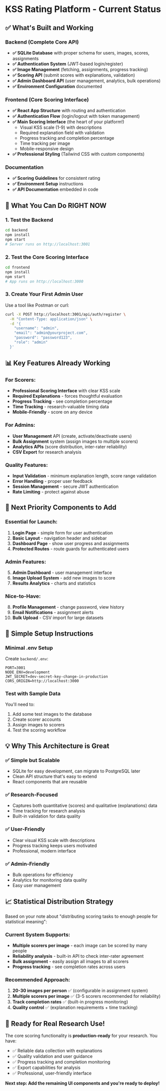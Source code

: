 # KSS Rating Platform - Current Status

## ✅ **What's Built and Working**

### Backend (Complete Core API)
- **✅ SQLite Database** with proper schema for users, images, scores, assignments
- **✅ Authentication System** (JWT-based login/register)  
- **✅ Image Management** (fetching, assignments, progress tracking)
- **✅ Scoring API** (submit scores with explanations, validation)
- **✅ Admin Dashboard API** (user management, analytics, bulk operations)
- **✅ Environment Configuration** documented

### Frontend (Core Scoring Interface)
- **✅ React App Structure** with routing and authentication
- **✅ Authentication Flow** (login/logout with token management)
- **✅ Main Scoring Interface** (the heart of your platform!)
  - Visual KSS scale (1-9) with descriptions
  - Required explanation field with validation
  - Progress tracking and completion percentage
  - Time tracking per image
  - Mobile-responsive design
- **✅ Professional Styling** (Tailwind CSS with custom components)

### Documentation
- **✅ Scoring Guidelines** for consistent rating
- **✅ Environment Setup** instructions
- **✅ API Documentation** embedded in code

## 🚀 **What You Can Do RIGHT NOW**

### 1. Test the Backend
```bash
cd backend
npm install
npm start
# Server runs on http://localhost:3001
```

### 2. Test the Core Scoring Interface
```bash
cd frontend  
npm install
npm start
# App runs on http://localhost:3000
```

### 3. Create Your First Admin User
Use a tool like Postman or curl:
```bash
curl -X POST http://localhost:3001/api/auth/register \
  -H "Content-Type: application/json" \
  -d '{
    "username": "admin",
    "email": "admin@yourproject.com", 
    "password": "password123",
    "role": "admin"
  }'
```

## 📊 **Key Features Already Working**

### For Scorers:
- **Professional Scoring Interface** with clear KSS scale
- **Required Explanations** - forces thoughtful evaluation
- **Progress Tracking** - see completion percentage  
- **Time Tracking** - research-valuable timing data
- **Mobile-Friendly** - score on any device

### For Admins:
- **User Management** API (create, activate/deactivate users)
- **Bulk Assignment** system (assign images to multiple scorers)
- **Analytics APIs** (score distribution, inter-rater reliability)
- **CSV Export** for research analysis

### Quality Features:
- **Input Validation** - minimum explanation length, score range validation
- **Error Handling** - proper user feedback
- **Session Management** - secure JWT authentication
- **Rate Limiting** - protect against abuse

## 🎯 **Next Priority Components to Add**

### Essential for Launch:
1. **Login Page** - simple form for user authentication
2. **Basic Layout** - navigation header and sidebar
3. **Dashboard Page** - show user progress and assignments  
4. **Protected Routes** - route guards for authenticated users

### Admin Features:
5. **Admin Dashboard** - user management interface
6. **Image Upload System** - add new images to score
7. **Results Analytics** - charts and statistics

### Nice-to-Have:
8. **Profile Management** - change password, view history
9. **Email Notifications** - assignment alerts
10. **Bulk Upload** - CSV import for large datasets

## 🔧 **Simple Setup Instructions**

### Minimal .env Setup
Create `backend/.env`:
```
PORT=3001
NODE_ENV=development
JWT_SECRET=dev-secret-key-change-in-production
CORS_ORIGIN=http://localhost:3000
```

### Test with Sample Data
You'll need to:
1. Add some test images to the database
2. Create scorer accounts  
3. Assign images to scorers
4. Test the scoring workflow

## 💡 **Why This Architecture is Great**

### ✅ **Simple but Scalable**
- SQLite for easy development, can migrate to PostgreSQL later
- Clean API structure that's easy to extend
- React components that are reusable

### ✅ **Research-Focused**
- Captures both quantitative (scores) and qualitative (explanations) data
- Time tracking for research analysis
- Built-in validation for data quality

### ✅ **User-Friendly**
- Clear visual KSS scale with descriptions
- Progress tracking keeps users motivated
- Professional, modern interface

### ✅ **Admin-Friendly**  
- Bulk operations for efficiency
- Analytics for monitoring data quality
- Easy user management

## 📈 **Statistical Distribution Strategy**

Based on your note about "distributing scoring tasks to enough people for statistical meaning":

### Current System Supports:
- **Multiple scorers per image** - each image can be scored by many people
- **Reliability analysis** - built-in API to check inter-rater agreement  
- **Bulk assignment** - easily assign all images to all scorers
- **Progress tracking** - see completion rates across users

### Recommended Approach:
1. **20-30 images per person** ✅ (configurable in assignment system)
2. **Multiple scorers per image** ✅ (3-5 scorers recommended for reliability)
3. **Track completion rates** ✅ (built-in progress monitoring)
4. **Quality control** ✅ (explanation requirements + time tracking)

## 🎯 **Ready for Real Research Use!**

The core scoring functionality is **production-ready** for your research. You have:
- ✅ Reliable data collection with explanations
- ✅ Quality validation and user guidance
- ✅ Progress tracking and completion monitoring  
- ✅ Export capabilities for analysis
- ✅ Professional, user-friendly interface

**Next step: Add the remaining UI components and you're ready to deploy!** 